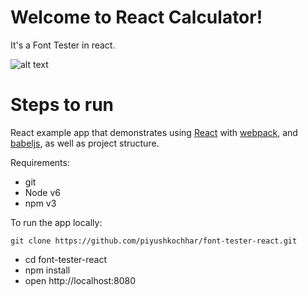 # Welcome to React Calculator!

It's a Font Tester in react.

![alt text](https://github.com/piyushkochhar/font-tester-react/src/font-tester.png "Font Tester")

# Steps to run

React example app that demonstrates using  [React](http://facebook.github.io/react/)  with  [webpack](http://webpack.github.io/), and  [babeljs](https://babeljs.io/), as well as project structure.

Requirements:

-   git
-   Node v6
-   npm v3

To run the app locally:

    git clone https://github.com/piyushkochhar/font-tester-react.git

 - cd font-tester-react 
 - npm install 
 - open  http://localhost:8080